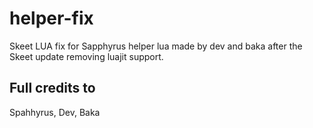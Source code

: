 # helper-fix
Skeet LUA fix for Sapphyrus helper lua made by dev and baka after the Skeet update removing luajit support.

## Full credits to
Spahhyrus, Dev, Baka
